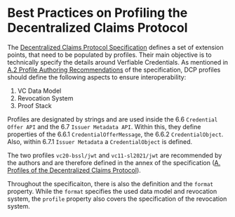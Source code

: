 # Best Practices on Profiling the Decentralized Claims Protocol

The [Decentralized Claims Protocol Specification](https://eclipse-dataspace-dcp.github.io/decentralized-claims-protocol) defines a set of extension points, that need to be populated by profiles. Their main objective is to technically specify the details around Verfiable Credentials. As mentioned in [A.2 Profile Authoring Recommendations](https://eclipse-dataspace-dcp.github.io/decentralized-claims-protocol/v1.0-RC2/#profile-authoring-recommendations) of the specification, DCP profiles should define the following aspects to ensure interoperability:

1. VC Data Model
2. Revocation System
3. Proof Stack

Profiles are designated by strings and are used inside the 6.6 `Credential Offer API` and the 6.7 `Issuer Metadata API`. Within this, they define properties of the 6.6.1 `CredentialOfferMessage`, the 6.6.2 `CredentialObject`. Also, within 6.7.1 `Issuer Metadata` a `CredentialObject` is defined.

The two profiles `vc20-bssl/jwt` and `vc11-sl2021/jwt` are recommended by the authors and are therefore defined in the annex of the specification ([A. Profiles of the Decentralized Claims Protocol](https://eclipse-dataspace-dcp.github.io/decentralized-claims-protocol/v1.0-RC2/#profiles-of-the-decentralized-claims-protocol)).

Throughout the specificaiton, there is also the definition and the `format` property. While the `format` specifies the used data model and revocation system, the `profile` property also covers the specification of the revocation system.